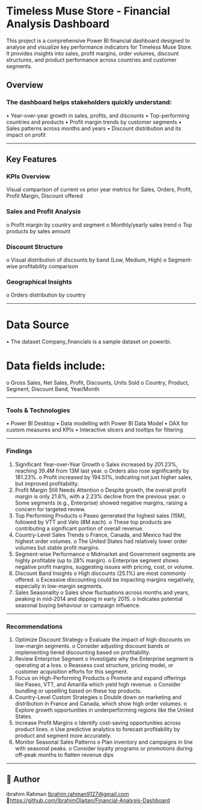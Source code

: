 #  Timeless Muse Store - Financial Analysis Dashboard
This project is a comprehensive Power BI financial dashboard designed to analyse and visualize key performance indicators for  Timeless Muse Store. It provides insights into sales, profit margins, order volumes, discount structures, and product performance across countries and customer segments.

##  Overview
### The dashboard helps stakeholders quickly understand:
•	Year-over-year growth in sales, profits, and discounts
•	Top-performing countries and products
•	Profit margin trends by customer segments
•	Sales patterns across months and years
•	Discount distribution and its impact on profit
________________________________________

##  Key Features
### 	KPIs Overview
   Visual comparison of current vs prior year metrics for Sales, Orders, Profit, Profit Margin, Discount offered
###  Sales and Profit Analysis
o	Profit margin by country and segment
o	Monthly/yearly sales trend
o	Top products by sales amount
### 	Discount Structure
o	Visual distribution of discounts by band (Low, Medium, High)
o	Segment-wise profitability comparison
### 	Geographical Insights
o	Orders distribution by country
________________________________________
# Data Source
•	The dataset Company_financials is  a sample dataset on powerbi.
# Data fields include:
o	Gross Sales, Net Sales, Profit, Discounts, Units Sold
o	Country, Product, Segment, Discount Band, Year/Month
________________________________________
### Tools & Technologies
•	Power BI Desktop
•	Data modelling with Power BI Data Model
•	DAX for custom measures and KPIs
•	Interactive slicers and tooltips for filtering
________________________________________
### Findings
1.	Significant Year-over-Year Growth
o	Sales increased by 201.23%, reaching 39.4M from 13M last year.
o	Orders also rose significantly by 181.23%.
o	Profit increased by 194.51%, indicating not just higher sales, but improved profitability.
2.	Profit Margin Still Needs Attention
o	Despite growth, the overall profit margin is only 21.6%, with a 2.23% decline from the previous year.
o	Some segments (e.g., Enterprise) showed negative margins, raising a concern for targeted review.
3.	Top Performing Products
o	Paseo generated the highest sales (15M), followed by VTT and Velo (8M each).
o	These top products are contributing a significant portion of overall revenue.
4.	Country-Level Sales Trends
o	France, Canada, and Mexico had the highest order volumes.
o	The United States had relatively lower order volumes but stable profit margins.
5.	Segment-wise Performance
o	Midmarket and Government segments are highly profitable (up to 28% margin).
o	Enterprise segment shows negative profit margins, suggesting issues with pricing, cost, or volume.
6.	Discount Band Insights
o	High discounts (25.1%) are most commonly offered.
o	Excessive discounting could be impacting margins negatively, especially in low-margin segments.
7.	Sales Seasonality
o	Sales show fluctuations across months and years, peaking in mid-2014 and dipping in early 2015.
o	Indicates potential seasonal buying behaviour or campaign influence.
________________________________________
### Recommendations
1.	Optimize Discount Strategy
o	Evaluate the impact of high discounts on low-margin segments.
o	Consider adjusting discount bands or implementing tiered discounting based on profitability.
2.	Review Enterprise Segment
o	Investigate why the Enterprise segment is operating at a loss.
o	Reassess cost structure, pricing model, or customer acquisition efforts for this segment.
3.	Focus on High-Performing Products
o	Promote and expand offerings like Paseo, VTT, and Amarilla which yield high revenue.
o	Consider bundling or upselling based on these top products.
4.	Country-Level Custom Strategies
o	Double down on marketing and distribution in France and Canada, which show high order volumes.
o	Explore growth opportunities in underperforming regions like the United States.
5.	Increase Profit Margins
o	Identify cost-saving opportunities across product lines.
o	Use predictive analytics to forecast profitability by product and segment more accurately.
6.	Monitor Seasonal Sales Patterns
o	Plan inventory and campaigns in line with seasonal peaks.
o	Consider loyalty programs or promotions during off-peak months to flatten revenue dips
________________________________________



## 👤 Author
ibrahim Rahman
Ibrahim.rahman9127@gmail.com
🔗https://github.com/IbrahimOlaitan/Financial-Analysis-Dashboard
